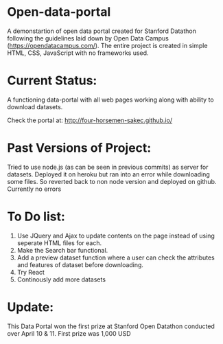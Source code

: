 # Open-data-portal
A demonstartion of open data portal created for Stanford Datathon following the guidelines laid down by Open Data Campus (https://opendatacampus.com/). The entire project is created in simple HTML, CSS, JavaScript with no frameworks used. 

# Current Status:
A functioning data-portal with all web pages working along with ability to download datasets. 

Check the portal at:
http://four-horsemen-sakec.github.io/

# Past Versions of Project:
Tried to use node.js (as can be seen in previous commits) as server for datasets. Deployed it on heroku but ran into an error while downloading some files. So reverted back to non node version and deployed on github. Currently no errors

# To Do list:
1. Use JQuery and Ajax to update contents on the page instead of using seperate HTML files for each.
2. Make the Search bar functional.
3. Add a preview dataset function where a user can check the attributes and features of dataset before downloading.
4. Try React 
5. Continously add more datasets

# Update:
This Data Portal won the first prize at Stanford Open Datathon conducted over April 10 & 11. First prize was 1,000 USD
